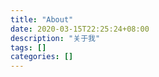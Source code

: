 ```yaml
---
title: "About"
date: 2020-03-15T22:25:24+08:00
description: "关于我"
tags: []
categories: []
---
```




​	

